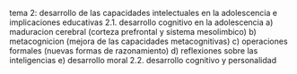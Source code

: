 tema 2: desarrollo de las capacidades intelectuales en la adolescencia e implicaciones educativas
2.1. desarrollo cognitivo en la adolescencia
    a) maduracion cerebral (corteza prefrontal y sistema mesolimbico)
    b) metacognicion (mejora de las capacidades metacognitivas)
    c) operaciones formales (nuevas formas de razonamiento)
    d) reflexiones sobre las inteligencias
    e) desarrollo moral
2.2. desarrollo cognitivo y personalidad